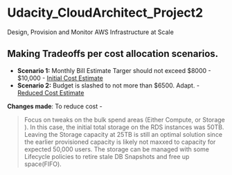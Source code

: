 # Udacity_CloudArchitect_Project2
Design, Provision and Monitor AWS Infrastructure at Scale

## Making Tradeoffs per cost allocation scenarios.

* **Scenario 1:** Monthly Bill Estimate Targer should not exceed $8000 - $10,000 - [Initial Cost Estimate](https://calculator.aws/#/estimate?id=e9b8d9187e38b54de4a39dc3bf1e42036f697e3d)
* **Scenario 2:** Budget is slashed to not more than $6500. Adapt. - [Reduced Cost Estimate](https://calculator.aws/#/estimate?id=9cbf71d8403880304dc243cc82a92e96f7c647b4)

**Changes made**:
To reduce cost - 
> Focus on tweaks on the bulk spend areas (Either Compute, or Storage ).
In this case, the initial total storage on the RDS instances was 50TB. Leaving the Storage capacity at 25TB is still an optimal solution since the earlier provisioned capacity is likely not maxxed to capacity for expected 50,000 users.  The storage can be managed with some Lifecycle policies to retire stale DB Snapshots and free up space(FIFO).
